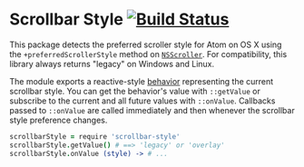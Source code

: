 # Scrollbar Style [![Build Status](https://travis-ci.org/atom/scrollbar-style.svg?branch=master)](https://travis-ci.org/atom/scrollbar-style)

This package detects the preferred scroller style for Atom on OS X using the
`+preferredScrollerStyle` method on [`NSScroller`][ns-scroller]. For
compatibility, this library always returns "legacy" on Windows and Linux.

The module exports a reactive-style [behavior][emissary] representing the
current scrollbar style. You can get the behavior's value with `::getValue` or
subscribe to the current and all future values with `::onValue`. Callbacks
passed to `::onValue` are called immediately and then whenever the scrollbar
style preference changes.

```coffee
scrollbarStyle = require 'scrollbar-style'
scrollbarStyle.getValue() # ==> 'legacy' or 'overlay'
scrollbarStyle.onValue (style) -> # ...
```

[ns-scroller]: https://developer.apple.com/library/mac/documentation/Cocoa/Reference/ApplicationKit/Classes/NSScroller_Class/Reference/Reference.html
[emissary]: https://github.com/atom/emissary
